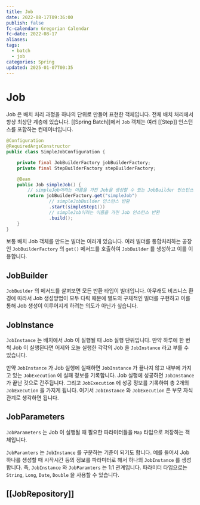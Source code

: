 ```yaml
---
title: Job
date: 2022-08-17T09:36:00
publish: false
fc-calendar: Gregorian Calendar
fc-date: 2022-08-17
aliases: 
tags:
  - batch
  - job
categories: Spring
updated: 2025-01-07T00:35
---
```


# Job

Job 은 배치 처리 과정을 하나의 단위로 만들어 표현한 객체입니다. 전체 배치 처리에서 항상 최상단 계층에 있습니다. [[Spring Batch]]에서 `Job` 객체는 여러 [[Step]] 인스턴스를 포함하는 컨테이너입니다.

```java
@Configuration
@RequiredArgsConstructor
public class SimpleJobConfiguration {

    private final JobBuilderFactory jobBuilderFactory;
    private final StepBuilderFactory stepBuilderFactory;

    @Bean
    public Job simpleJob() {
        // simpleJob이라는 이름을 가진 Job을 생성할 수 있는 JobBuilder 인스턴스 반환
        return jobBuilderFactory.get("simpleJob")
                // simpleJobBuilder 인스턴스 반환
                .start(simpleStep1())
                // simpleJob이라는 이름을 가진 Job 인스턴스 반환 
                .build(); 
    }
}
```

보통 배치 Job 객체를 만드는 빌더는 여러개 있습니다. 여러 빌더를 통합처리하는 공장인 `JobBuilderFactory` 의 `get()` 메서드를 호출하여 `JobBuilder` 를 생성하고 이를 이용합니다.

## JobBuilder

`JobBuilder` 의 메서드를 살펴보면 모든 반환 타입이 빌더입니다. 아무래도 비즈니스 환경에 따라서 Job 생성방법이 모두 다릑 때문에 별도의 구체적인 빌더를 구현하고 이를 통해 Job 생성이 이루어지게 하려는 의도가 아닌가 싶습니다.

## JobInstance

`JobInstance` 는 배치에서 Job 이 실행될 때 Job 실행 단위입니다. 만약 하루에 한 번씩 Job 이 실행된다면 어제와 오늘 실행한 각각의 Job 을 `JobInstance` 라고 부를 수 있습니다.

만약 `JobInstance` 가 Job 실행에 실패하면 `JobInstance` 가 끝나지 않고 내부에 가지고 있는 `JobExecution` 에 실패 정보를 기록합니다. Job 실행에 성공하면 `JobInstance` 가 끝난 것으로 간주됩니다. 그리고 `JobExecution` 에 성공 정보를 기록하여 총 2개의 `JobExecution` 을 가지게 됩니다. 여기서 `JobInstance` 와 `JobExecution` 은 부모 자식 관계로 생각하면 됩니다.

## JobParameters

`JobParameters` 는 Job 이 실행될 때 필요한 파라미터들을 `Map` 타입으로 저장하는 객체입니다.

`JobParamters` 는 `JobInstance` 를 구분하는 기준이 되기도 합니다. 예를 들어서 Job 하나를 생성할 때 시작시간 등의 정보를 파라미터로 해서 하나의 `JobInstance` 를 생성합니다. 즉, `JobInstance` 와 `JobParamters` 는 1:1 관계입니다. 파라미터 타입으로는 `String`, `Long`, `Date`, `Double` 을 사용할 수 있습니다.

## [[JobRepository]]
